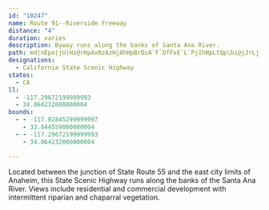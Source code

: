 ```yaml
---
id: "10247"
name: Route 91--Riverside Freeway
distance: "4"
duration: varies
description: Byway runs along the banks of Santa Ana River.
path: md|nEpo|jU|Hz@rHpAxNzAzHjAhHpBrDzA`F`DfFxE`L`PjIhNpLtQp\bi@jJrLj`AxhAzLfNrCnC`i@pe@~QzM`^pS|RzLbh@nZrCrA|YbQ~KzGzJzGvGpDhCdBhCfCpCzDrF`LjBfCzGlEtL`HbErC|C`D`LlM`EjDxDnBxFdAv@DlHpBvSpLvOrIjDzAnCbA|F`AvTl@bLJ`Fx@pExApGdE~A~AvMjSvBxBzAlAjF~ChEvAdKhClAf@rDjCxB~BnP|VlVp_@lBbDvPf^lSrc@bBzCj\fs@~M|Xl[pq@pZrn@jOp\`LjUb_@bx@|EfJ~DbJtHfOtCfI|@~ClH~Z|@`GXlE~@fGrBtJ~BdHzH|QbAvDhAtFt@hGb@xG?fJyAhQs@rMEnL`@tHb@lDl@xDfBzGtBjF`{@~}BnApDpB`IpAbEnApIr@tIxCv_BlAtNn@tEbE`VXlA|EvWxCzN\~B`@zFHhFIdDa@tJgBp^i@lH_Enz@gCfd@kA|U[hJLvGNhExAzSbDh\`End@NxHGdEcFvt@sAbUi@tHg@fFa@xBiGhWwE|Sy@hIOpG?tERrFZtE|WbeBlB`LrA~EbDhI~BxD`U~X`KdLbDhFrAzCdAdDpGnXhB|K^`DV~CT|ECzDOlE]fEa@lCyAlHaB`GuQlh@o@~By@dEi@tHErGNzEb@lE~ArI~DnLvHpRtMda@hB~DpBzFhBzGt@~GRfKU|ImC`i@e@jE}@nFuQts@wArJWjDQrDAzHd@fI`Jf~@b@rLh@nXTfDlBtLx@rC|EpM~DlJ|z@zyBdFzMz@xCzAzGf@jERnE_@d][hv@J`GxAdMx@`DdBxEvC|FbCvDpGnHjMnPhCrExCzHfEzM`@jCzDjQN|A?zAUxCSdA
designations:
  - California State Scenic Highway
states:
  - CA
ll:
  - -117.29672199999993
  - 34.064232000000004
bounds:
  - - -117.82845299999997
    - 33.844559000000004
  - - -117.29672199999993
    - 34.064232000000004

---
```


Located between the junction of State Route 55 and the east city limits of Anaheim, this State Scenic Highway runs along the banks of the Santa Ana River. Views include residential and commercial development with intermittent riparian and chaparral vegetation.
